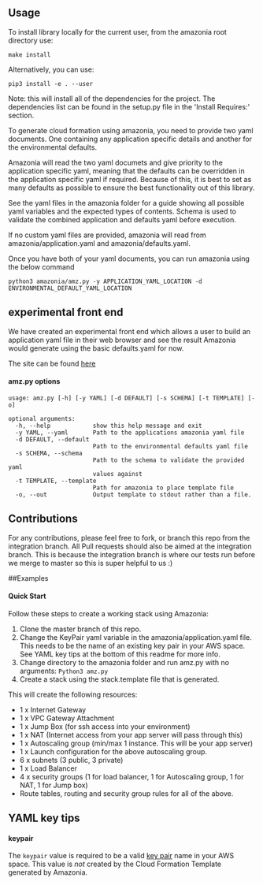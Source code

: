 ## Usage

To install library locally for the current user, from the amazonia root directory use:

`make install`

Alternatively, you can use:

`pip3 install -e . --user`

Note: this will install all of the dependencies for the project. The dependencies list can be found in the setup.py file in the 'Install Requires:' section.

To generate cloud formation using amazonia, you need to provide two yaml documents. One containing any application specific details and another for the environmental defaults.

Amazonia will read the two yaml documets and give priority to the application specific yaml, meaning that the defaults can be overridden in the application specific yaml if required. Because of this, it is best to set as many defaults as possible to ensure the best functionality out of this library.

See the yaml files in the amazonia folder for a guide showing all possible yaml variables and the expected types of contents. Schema is used to validate the combined application and defaults yaml before execution.

If no custom yaml files are provided, amazonia will read from amazonia/application.yaml and amazonia/defaults.yaml.

Once you have both of your yaml documents, you can run amazonia using the below command

`python3 amazonia/amz.py -y APPLICATION_YAML_LOCATION -d ENVIRONMENTAL_DEFAULT_YAML_LOCATION`

## experimental front end

We have created an experimental front end which allows a user to build an application yaml file in their web browser and see the result Amazonia would generate using the basic defaults.yaml for now.

The site can be found [here](http://amazonia.gadevs.ga/amazonia/web/index.html)

#### amz.py options


    usage: amz.py [-h] [-y YAML] [-d DEFAULT] [-s SCHEMA] [-t TEMPLATE] [-o]
    
    optional arguments:
      -h, --help            show this help message and exit
      -y YAML, --yaml       Path to the applications amazonia yaml file
      -d DEFAULT, --default
                            Path to the environmental defaults yaml file
      -s SCHEMA, --schema
                            Path to the schema to validate the provided yaml
                            values against
      -t TEMPLATE, --template
                            Path for amazonia to place template file
      -o, --out             Output template to stdout rather than a file.


## Contributions

For any contributions, please feel free to fork, or branch this repo from the integration branch.
All Pull requests should also be aimed at the integration branch. 
This is because the integration branch is where our tests run before we merge to master so this is super helpful to us :)

##Examples

#### Quick Start

Follow these steps to create a working stack using Amazonia:

1. Clone the master branch of this repo.
2. Change the KeyPair yaml variable in the amazonia/application.yaml file. This needs to be the name of an existing key pair in your AWS space. See YAML key tips at the bottom of this readme for more info.
3. Change directory to the amazonia folder and run amz.py with no arguments: `Python3 amz.py`
4. Create a stack using the stack.template file that is generated.

This will create the following resources:

- 1 x Internet Gateway
- 1 x VPC Gateway Attachment
- 1 x Jump Box (for ssh access into your environment)
- 1 x NAT (Internet access from your app server will pass through this)
- 1 x Autoscaling group (min/max 1 instance. This will be your app server)
- 1 x Launch configuration for the above autoscaling group.
- 6 x subnets (3 public, 3 private)
- 1 x Load Balancer
- 4 x security groups (1 for load balancer, 1 for Autoscaling group, 1 for NAT, 1 for Jump box)
- Route tables, routing and security group rules for all of the above.

## YAML key tips

#### keypair
The `keypair` value is required to be a valid [key pair](http://docs.aws.amazon.com/AWSEC2/latest/UserGuide/ec2-key-pairs.html) name in your AWS space. This value is *not* created by the Cloud Formation Template generated by Amazonia.
